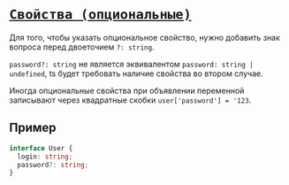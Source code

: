 # [`Свойства (опциональные)`](../index.md/#объекты)

Для того, чтобы указать опциональное свойство, нужно добавить знак вопроса перед двоеточием `?: string`.

`password?: string` не является эквивалентом `password: string | undefined`, ts будет требовать наличие свойства во втором случае.

Иногда опциональные свойства при объявлении переменной записывают через квадратные скобки `user['password'] = '123`.

## Пример

```ts
interface User {
  login: string;
  password?: string;
}
```
